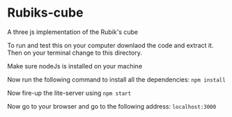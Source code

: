 # Rubiks-cube
A three js implementation of the Rubik's cube

To run and test this on your computer downlaod the code and extract it.
Then on your terminal change to this directory.

Make sure nodeJs is installed on your machine

Now run the following command to install all the dependencies:
```npm install```

Now fire-up the lite-server using
```npm start```

Now go to your browser and go to the following address:
```localhost:3000```
